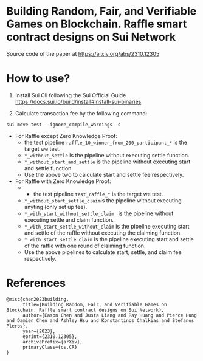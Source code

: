 # Building Random, Fair, and Verifiable Games on Blockchain. Raffle smart contract designs on Sui Network

Source code of the paper at https://arxiv.org/abs/2310.12305

# How to use?
1. Install Sui Cli following the Sui Official Guide https://docs.sui.io/build/install#install-sui-binaries

2. Calculate transaction fee by the following command:

```
sui move test --ignore_compile_warnings -s
```


- For Raffle except Zero Knowledge Proof:
  - the test pipeline `raffle_10_winner_from_200_participant_*` is the target we test.
  - `*_without_settle` is the pipeline without executing settle function.
  - `*_without_start_and_settle` is the pipeline without executing start and settle function.
  - Use the above two to calculate start and settle fee respectively.
- For Raffle with Zero Knowledge Proof:
  - - the test pipeline `test_raffle_*` is the target we test.
  - `*_without_start_settle_claim`is the pipeline without executing anyting (only set up fee).
  - `*_with_start_without_settle_claim ` is the pipeline without executing settle and claim function.
  - `*_with_start_settle_without_claim` is the pipeline executing start and settle of the raffle without executing the claiming function.
  - `*_with_start_settle_claim` is the pipeline executing start and settle of the raffle with one round of claiming function.
  - Use the above pipelines to calculate start, settle, and claim fee respectively.


 # References

```
@misc{chen2023building,
      title={Building Random, Fair, and Verifiable Games on Blockchain. Raffle smart contract designs on Sui Network}, 
      author={Eason Chen and Justa Liang and Ray Huang and Pierce Hung and Damien Chen and Ashley Hsu and Konstantinos Chalkias and Stefanos Pleros},
      year={2023},
      eprint={2310.12305},
      archivePrefix={arXiv},
      primaryClass={cs.CR}
}
```
